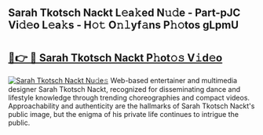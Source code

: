 ## Sarah Tkotsch Nackt L𝚎a𝚔ed N𝚞𝚍e - Part-pJC Vi𝚍𝚎o L𝚎a𝚔s - H𝚘𝚝 O𝚗𝚕yf𝚊ns P𝚑𝚘tos gLpmU

# <h2><a href="http://kf7vkel.oniu.top/?m=Sarah+Tkotsch+Nackt">🔗👉 🔴 Sarah Tkotsch Nackt P𝚑ot𝚘𝚜 V𝚒d𝚎o</a></h2>

[![Sarah Tkotsch Nackt Nu𝚍e𝚜](https://i.imgur.com/0qMVB7G.gif)](http://kf7vkel.oniu.top/?m=Sarah+Tkotsch+Nackt)
Web-based entertainer and multimedia designer Sarah Tkotsch Nackt, recognized for disseminating dance and lifestyle knowledge through trending choreographies and compact videos. Approachability and authenticity are the hallmarks of Sarah Tkotsch Nackt's public image, but the enigma of his private life continues to intrigue the public.  
